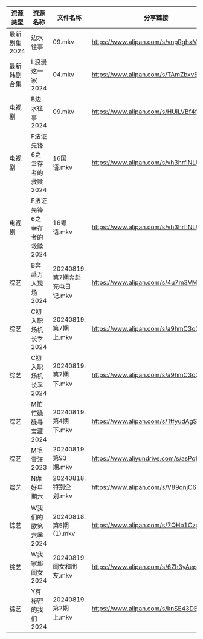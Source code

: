 | 资源类型     | 资源名称              | 文件名称                   | 分享链接                                      | 更新时间                |
| -------- | ----------------- | ---------------------- | ----------------------------------------- | ------------------- |
| 最新剧集2024 | 边水往事              | 09.mkv                 | https://www.alipan.com/s/vnpRghxMzuW      | 2024-08-19 14:11:19 |
| 最新韩剧合集   | L浪漫这一家2024        | 04.mkv                 | https://www.alipan.com/s/TAmZbxvBoBi      | 2024-08-19 00:06:27 |
| 电视剧      | B边水往事2024         | 09.mkv                 | https://www.alipan.com/s/HUiLVBf4ff5      | 2024-08-19 14:05:18 |
| 电视剧      | F法证先锋6之幸存者的救赎2024 | 16国语.mkv               | https://www.alipan.com/s/vh3hrfiNLUZ      | 2024-08-19 14:05:50 |
| 电视剧      | F法证先锋6之幸存者的救赎2024 | 16粤语.mkv               | https://www.alipan.com/s/vh3hrfiNLUZ      | 2024-08-19 14:05:50 |
| 综艺       | B奔赴万人现场2024       | 20240819.第7期奔赴充电日记.mkv | https://www.alipan.com/s/4u7m3VMcqux      | 2024-08-19 14:08:08 |
| 综艺       | C初入职场机长季2024      | 20240819.第7期上.mkv      | https://www.alipan.com/s/a9hmC3o2B18      | 2024-08-19 14:08:22 |
| 综艺       | C初入职场机长季2024      | 20240819.第7期下.mkv      | https://www.alipan.com/s/a9hmC3o2B18      | 2024-08-19 14:08:22 |
| 综艺       | M忙忙碌碌寻宝藏2024      | 20240819.第4期下.mkv      | https://www.alipan.com/s/TtfyudAgS8v      | 2024-08-19 14:08:57 |
| 综艺       | M毛雪汪2023          | 20240819.第93期.mkv      | https://www.aliyundrive.com/s/asPqfgPRqAg | 2024-08-19 14:09:00 |
| 综艺       | N你好星期六            | 20240818.特别企划.mkv      | https://www.alipan.com/s/V89qnjC6T3z      | 2024-08-19 14:09:11 |
| 综艺       | W我们的歌第六季2024      | 20240818.第5期(1).mkv    | https://www.alipan.com/s/7QHb1Czg7nU      | 2024-08-19 00:09:52 |
| 综艺       | W我家那闺女2024        | 20240819.闺女和朋友.mkv     | https://www.alipan.com/s/6Zh3yAep1kC      | 2024-08-19 14:09:52 |
| 综艺       | Y有秘密的我们2024       | 20240819.第2期上.mkv      | https://www.alipan.com/s/knSE43DBBa6      | 2024-08-19 14:10:06 |
